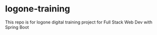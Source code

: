 # logone-training
This repo is for logone digital training project for Full Stack Web Dev with Spring Boot 
